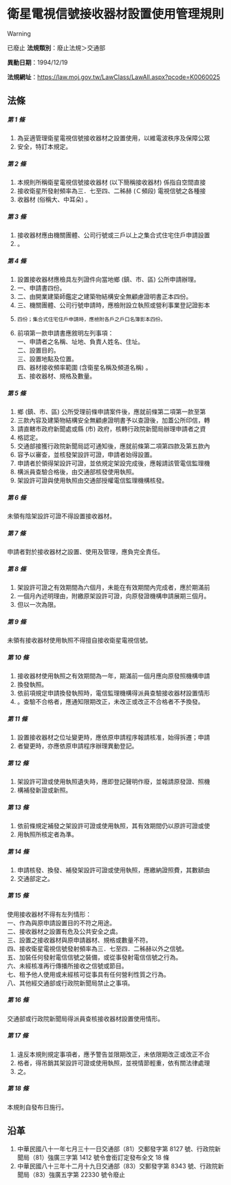 # 衛星電視信號接收器材設置使用管理規則


> [!WARNING]
> 已廢止
**法規類別**：廢止法規＞交通部

**異動日期**：1994/12/19  

**法規網址**：https://law.moj.gov.tw/LawClass/LawAll.aspx?pcode=K0060025



## 法條
##### 第 1 條
1. 為妥適管理衛星電視信號接收器材之設置使用，以維電波秩序及保障公眾
1. 安全，特訂本規定。

##### 第 2 條
1. 本規則所稱衛星電視信號接收器材 (以下簡稱接收器材) 係指自空間直接
1. 接收衛星所發射頻率為三．七至四、二秭赫 (Ｃ頻段) 電視信號之各種接
1. 收器材 (俗稱大、中耳朵) 。

##### 第 3 條
1. 接收器材應由機關團體、公司行號或三戶以上之集合式住宅住戶申請設置
1. 。

##### 第 4 條
1. 設置接收器材應檢具左列證件向當地鄉 (鎮、市、區) 公所申請辦理。
1. 一、申請書四份。
1. 二、由開業建築師鑑定之建築物結構安全無顧慮證明書正本四份。
1. 三、機關團體、公司行號申請時，應檢附設立執照或營利事業登記證影本
1.     四份；集合式住宅住戶申請時，應檢附各戶之戶口名簿影本四份。
1. 前項第一款申請書應敘明左列事項：  
一、申請者之名稱、址地、負責人姓名、住址。  
二、設置目的。  
三、設置地點及位置。  
四、器材接收頻率範圍 (含衛星名稱及頻道名稱) 。  
五、接收器材、規格及數量。

##### 第 5 條
1. 鄉 (鎮、市、區) 公所受理前條申請案件後，應就前條第二項第一款至第
1. 三款內容及建築物結構安全無顧慮證明書予以查證後，加蓋公所印信，轉
1. 請直轄市政府新聞處或縣 (市) 政府，核轉行政院新聞局辦理申請者之資
1. 格認定。
1. 交通部接獲行政院新聞局認可通知後，應就前條第二項第四款及第五款內
1. 容予以審查，並核發架設許可證，申請者始得設置。
1. 申請者於領得架設許可證，並依規定架設完成後，應報請該管電信監理機
1. 構派員查驗合格後，由交通部核發使用執照。
1. 架設許可證與使用執照由交通部授權電信監理機構核發。

##### 第 6 條
未領有陰架設許可證不得設置接收器材。

##### 第 7 條
申請者對於接收器材之設置、使用及管理，應負完全責任。

##### 第 8 條
1. 架設許可證之有效期間為六個月，未能在有效期間內完成者，應於期滿前
1. 一個月內述明理由，附繳原架設許可證，向原發證機構申請展期三個月。
1. 但以一次為限。

##### 第 9 條
未領有接收器材使用執照不得擅自接收衛星電視信號。

##### 第 10 條
1. 接收器材使用執照之有效期間為一年，期滿前一個月應向原發照機構申請
1. 換發執照。
1. 依前項規定申請換發執照時，電信監理機構得派員查驗接收器材設置情形
1. 。查驗不合格者，應通知限期改正，未改正或改正不合格者不予換發。

##### 第 11 條
1. 設置接收器材之位址變更時，應依原申請程序報請核准，始得拆遷；申請
1. 者變更時，亦應依原申請程序辦理異動登記。

##### 第 12 條
1. 架設許可證或使用執照遺失時，應即登記聲明作廢，並報請原發證、照機
1. 構補發新證或新照。

##### 第 13 條
1. 依前條規定補發之架設許可證或使用執照，其有效期間仍以原許可證或使
1. 用執照所核定者為準。

##### 第 14 條
1. 申請核發、換發、補發架設許可證或使用執照，應繳納證照費，其數額由
1. 交通部定之。

##### 第 15 條
使用接收器材不得有左列情形：  
一、作為與原申請設置目的不符之用途。  
二、接收器材之設置有危及公共安全之虞。  
三、設置之接收器材與原申請器材、規格或數量不符。  
四、接收衛星電視信號發射頻率為三．七至四．二秭赫以外之信號。  
五、加裝任何發射電信信號之裝備，或從事發射電信信號之行為。  
六、未經核准再行傳播所接收之信號或節目。  
七、租予他人使用或未經核可從事具有任何營利性質之行為。  
八、其他經交通部或行政院新聞局禁止之事項。

##### 第 16 條
交通部或行政院新聞局得派員查核接收器材設置使用情形。

##### 第 17 條
1. 違反本規則規定事項者，應予警告並限期改正，未依限期改正或改正不合
1. 格者，得吊銷其架設許可證或使用執照，並視情節輕重，依有關法律處理
1. 之。

##### 第 18 條
本規則自發布日施行。

## 沿革
1. 中華民國八十一年七月三十一日交通部（81）交郵發字第 8127 號、行政院新聞局（81）強廣三字第 1412 號令會銜訂定發布全文 18 條
1. 中華民國八十三年十二月十九日交通部（83）交郵發字第 8343 號、行政院新聞局（83）強廣五字第 22330  號令廢止
